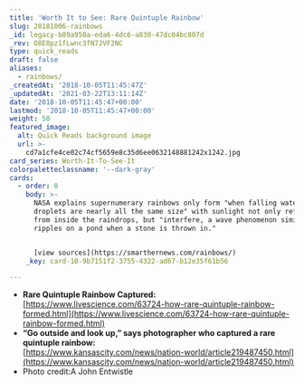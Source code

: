 ```yaml
---
title: 'Worth It to See: Rare Quintuple Rainbow'
slug: 20181006-rainbows
_id: legacy-b89a950a-eda6-4dc6-a830-47dc04bc807d
_rev: O8E8pz1fLwnc3fN7JVF2NC
type: quick_reads
draft: false
aliases:
  - rainbows/
_createdAt: '2018-10-05T11:45:47Z'
_updatedAt: '2021-03-22T13:11:14Z'
date: '2018-10-05T11:45:47+00:00'
lastmod: '2018-10-05T11:45:47+00:00'
weight: 50
featured_image:
  alt: Quick Reads background image
  url: >-
    cd7a1cfe4ce02c74cf5659e8c35d6ee0632148881242x1242.jpg
card_series: Worth-It-To-See-It
colorpaletteclassname: '--dark-gray'
cards:
  - order: 0
    body: >-
      NASA explains supernumerary rainbows only form "when falling water
      droplets are nearly all the same size" with sunlight not only reflecting
      from inside the raindrops, but "interfere, a wave phenomenon similar to
      ripples on a pond when a stone is thrown in."


      [view sources](https://smarthernews.com/rainbows/)
    _key: card-10-9b7151f2-3755-4322-ad67-b12e35f61b56

---
```

* **Rare Quintuple Rainbow Captured:**  
[https://www.livescience.com/63724-how-rare-quintuple-rainbow-formed.html](https://www.livescience.com/63724-how-rare-quintuple-rainbow-formed.html)
* **“Go outside and look up,” says photographer who captured a rare quintuple rainbow:**  
[https://www.kansascity.com/news/nation-world/article219487450.html](https://www.kansascity.com/news/nation-world/article219487450.html)
* Photo credit:A John Entwistle